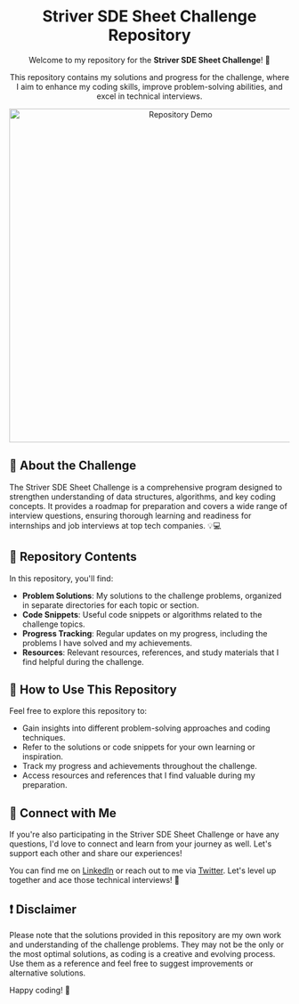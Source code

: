 
<h1 align="center">Striver SDE Sheet Challenge Repository</h1>

<p align="center">Welcome to my repository for the <strong>Striver SDE Sheet Challenge</strong>! 🚀</p>
<p align="center">This repository contains my solutions and progress for the challenge, where I aim to enhance my coding skills, improve problem-solving abilities, and excel in technical interviews.</p>

<p align="center">
  <img src="path/to/your/repository/demo.gif" alt="Repository Demo" width="600">
</p>

## 📖 About the Challenge

The Striver SDE Sheet Challenge is a comprehensive program designed to strengthen understanding of data structures, algorithms, and key coding concepts. It provides a roadmap for preparation and covers a wide range of interview questions, ensuring thorough learning and readiness for internships and job interviews at top tech companies. 💡💻

## 📂 Repository Contents

In this repository, you'll find:

- **Problem Solutions**: My solutions to the challenge problems, organized in separate directories for each topic or section.
- **Code Snippets**: Useful code snippets or algorithms related to the challenge topics.
- **Progress Tracking**: Regular updates on my progress, including the problems I have solved and my achievements.
- **Resources**: Relevant resources, references, and study materials that I find helpful during the challenge.

## 🚀 How to Use This Repository

Feel free to explore this repository to:

- Gain insights into different problem-solving approaches and coding techniques.
- Refer to the solutions or code snippets for your own learning or inspiration.
- Track my progress and achievements throughout the challenge.
- Access resources and references that I find valuable during my preparation.

## 🤝 Connect with Me

If you're also participating in the Striver SDE Sheet Challenge or have any questions, I'd love to connect and learn from your journey as well. Let's support each other and share our experiences!

You can find me on [LinkedIn](https://www.linkedin.com/in/ayushi9/) or reach out to me via [Twitter](https://twitter.com/ayushi912). Let's level up together and ace those technical interviews! 🎉

## ❗ Disclaimer

Please note that the solutions provided in this repository are my own work and understanding of the challenge problems. They may not be the only or the most optimal solutions, as coding is a creative and evolving process. Use them as a reference and feel free to suggest improvements or alternative solutions.

Happy coding! 🌟


